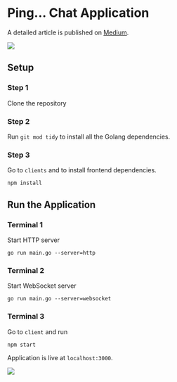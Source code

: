 # Ping... Chat Application

A detailed article is published on [Medium](https://levelup.gitconnected.com/create-a-chat-application-in-golang-with-redis-and-reactjs-c75611717f84).


![](kayee.png)

## Setup

### Step 1
Clone the repository

### Step 2
Run `git mod tidy` to install all the Golang dependencies.

### Step 3
Go to `clients` and to install frontend dependencies.

```node
npm install
```

## Run the Application
### Terminal 1
Start HTTP server
```
go run main.go --server=http
```

### Terminal 2
Start WebSocket server

```
go run main.go --server=websocket
```

### Terminal 3
Go to `client` and run

```
npm start
```

Application is live at `localhost:3000`. 

![](https://github.com/schadokar/go-chat-app/blob/main/Videos%20(1).gif)
